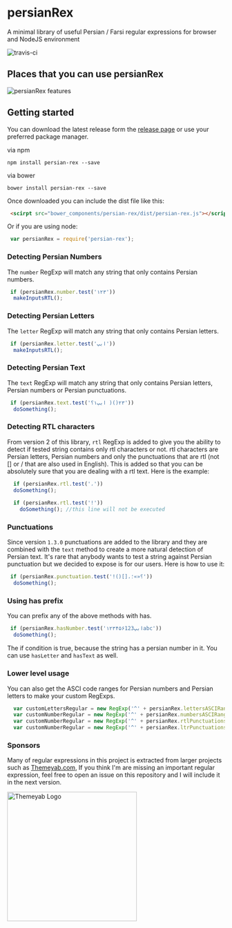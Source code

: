 # persianRex
 A minimal library of useful Persian / Farsi regular expressions for browser and NodeJS environment

 ![travis-ci](https://travis-ci.org/ImanMh/persianRex.svg)

## Places that you can use persianRex

<img src="http://www.themeyab.com/img/blog/github-persianRex.jpg" alt="persianRex features"/>

## Getting started

You can download the latest release form the [release page](https://github.com/ImanMh/persianRex/releases) or use your preferred package manager.

via npm 

```npm install persian-rex --save```

via bower

```bower install persian-rex --save```

Once downloaded you can include the dist file like this: 

```html
 <scirpt src="bower_components/persian-rex/dist/persian-rex.js"></script>
```

Or if you are using node:

```js
 var persianRex = require('persian-rex');
```

### Detecting Persian Numbers

The ```number``` RegExp will match any string that only contains Persian numbers.
```js
 if (persianRex.number.test('۱۲۳'))
  makeInputsRTL();
```

### Detecting Persian Letters

The ```letter``` RegExp will match any string that only contains Persian letters.
```js
 if (persianRex.letter.test('ابپ'))
  makeInputsRTL();
```

### Detecting Persian Text

The ```text``` RegExp will match any string that only contains Persian letters, Persian numbers or Persian punctuations.
```js
 if (persianRex.text.test('ابپ۱؟ )()۲۳'))
  doSomething();
```

### Detecting RTL characters

From version 2 of this library, ```rtl``` RegExp is added to give you the ability to detect if tested string contains only rtl characters or not. rtl characters are Persian letters, Persian numbers and only the punctuations that are rtl (not [] or / that are also used in English). This is added so that you can be absolutely sure that you are dealing with a rtl text. Here is the example: 
```js
  if (persianRex.rtl.test('،'))
  doSomething();
    
  if (persianRex.rtl.test('!'))
    doSomething(); //this line will not be executed
```

### Punctuations

Since version ```1.3.0``` punctuations are added to the library and they are combined with the ```text``` method to create a more natural detection of Persian text. It's rare that anybody wants to test a string against Persian punctuation but we decided to expose is for our users. Here is how to use it: 
```js
 if (persianRex.punctuation.test('!()[]،؟«»؛'))
  doSomething();
```

### Using has prefix

You can prefix any of the above methods with has.

```js
 if (persianRex.hasNumber.test('ابپ۱۲۳۴۵۶123abc'))
  doSomething();
```

The if condition is true, because the string has a persian number in it. You can use ```hasLetter``` and ```hasText``` as well.

### Lower level usage

You can also get the ASCI code ranges for Persian numbers and Persian letters to make your custom RegExps.
```js
  var customLettersRegular = new RegExp('^' + persianRex.lettersASCIRange);
  var customNumberRegular = new RegExp('^' + persianRex.numbersASCIRange);
  var customNumberRegular = new RegExp('^' + persianRex.rtlPunctuationsASCIRange);
  var customNumberRegular = new RegExp('^' + persianRex.ltrPunctuationsASCIRange);
```

### Sponsors
Many of regular expressions in this project is extracted from larger projects such as [Themeyab.com](http://themeyab.com),
If you think I'm are missing an important regular expression, feel free to open an issue on this repository and I will include it in the next version.

<a href="http://themeyab.com" target="_blank"><img src="http://www.themeyab.com/img/themeyab-logo.png" alt="Themeyab Logo" style="width:300px;height:auto;"></a>
